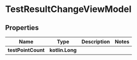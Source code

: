 
# TestResultChangeViewModel

## Properties
| Name | Type | Description | Notes |
| ------------ | ------------- | ------------- | ------------- |
| **testPointCount** | **kotlin.Long** |  |  |



